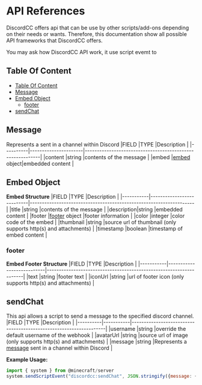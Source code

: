 # API References
DiscordCC offers api that can be use by other scripts/add-ons depending on their needs or wants. Therefore, this documentation show all possible API frameworks that DiscordCC offers.

You may ask how DiscordCC API work, it use script evemt to

## Table Of Content
- [Table Of Content](#table-of-content)
- [Message](#message)
- [Embed Object](#embed-object)
  - [footer](#footer)
- [sendChat](#sendchat)

## Message
Represents a sent in a channel within Discord
|FIELD     |TYPE                  |Description                                                |
|----------|----------------------|-----------------------------------------------------------|
|content   |string                |contents of the message                                    |
|embed     |[embed](#embed-object) object|embedded content                                           |

## Embed Object
**Embed Structure**
|FIELD      |TYPE                       |Description                                                         |
|-----------|---------------------------|--------------------------------------------------------------------|
|title      |string                     |contents of the message                                             |
|description|string                     |embedded content                                                    |
|footer     |[footer](#footer) object   |footer information                                                  |
|color      |integer                    |color code of the embed                                             |
|thumbnail  |string                     |source url of thumbnail (only supports http(s) and attachments)     |
|timestamp  |boolean                    |timestamp of embed content                                          |

### footer
**Embed Footer Structure**
|FIELD      |TYPE                       |Description                                                         |
|-----------|---------------------------|--------------------------------------------------------------------|
|text       |string                     |footer text                                                         |
|iconUrl    |string                     |url of footer icon (only supports http(s) and attachments)          |


## sendChat
This api allows a script to send a message to the specified discord channel.
|FIELD     |TYPE       |Description                                                        |
|----------|-----------|-------------------------------------------------------------------|
|username  |string     |override the default username of the webhook                       |
|avatarUrl |string     |source url of image (only supports http(s) and attachments)        |
|message   |string     |Represents a [message](#message) sent in a channel within Discord  |

**Example Usage:**
```javascript
import { system } from @minecraft/server
system.sendScriptEvent("discordcc:sendChat", JSON.stringify({message: {content: message}, username: player.name}))
```